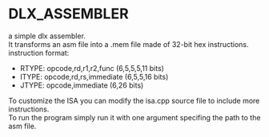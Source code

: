 # DLX_ASSEMBLER
a simple dlx assembler.  
It transforms an asm file into a .mem file made of 32-bit hex instructions.  
instruction format:
- RTYPE: opcode,rd,r1,r2,func (6,5,5,5,11 bits)
- ITYPE: opcode,rd,rs,immediate (6,5,5,16 bits)
- JTYPE: opcode,immediate (6,26 bits)

To customize the ISA you can modify the isa.cpp source file to include more instructions.  
To run the program simply run it with one argument specifing the path to the asm file.
